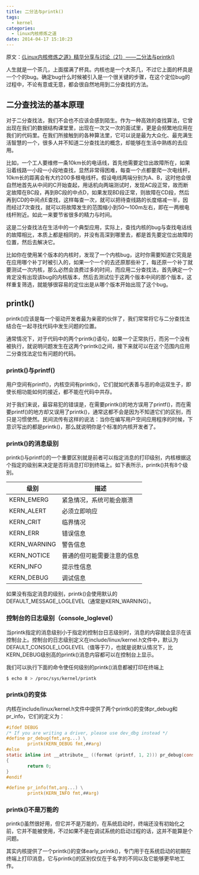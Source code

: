 ```yaml
---
title: 二分法与printk()
tags:
  - kernel
categories:
  - linux内核修炼之道
date: 2014-04-17 15:10:23
---
```


原文：[《Linux内核修炼之道》精华分享与讨论（21）——二分法与printk() ](http://blog.csdn.net/fudan_abc/article/details/5543647)

人生就是一个茶几，上面摆满了杯具。内核也是一个大茶几，不过它上面的杯具是一个个的bug。确定bug什么时候被引入是一个很关键的步骤，在这个定位bug的过程中，不论有意或无意，都会很自然地用到二分查找的方法。
<!--more-->

## 二分查找法的基本原理

对于二分查找法，我们不会也不应该会感到陌生。作为一种高效的查找算法，它曾出现在我们的数据结构课堂里，出现在一次又一次的面试里，更是会频繁地应用在我们的代码里。在我们所接触到的各种算法里，它可以说是最为大众化、最充满生活智慧的一个，很多人并不知道二分查找法的概念，却能够在生活中熟练的去应用。

比如，一个工人要维修一条10km长的电话线，首先他需要定位出故障所在，如果沿着线路一小段一小段地查找，显然非常得困难，每查一个点都要爬一次电线杆，10km长的距离会有大约200多根电线杆。假设电线两端分别为A、B，这时他会很自然地首先从中间的C开始查起，用话机向两端测试时，发现AC段正常，故而断定故障在BC段，再到BC段的中点D，如果发现BD段正常，则故障在CD段，然后再到CD的中间点E查找，这样每查一次，就可以把待查线路的长度缩减一半，因而经过7次查找，就可以将故障发生的范围缩小到50～100m左右，即在一两根电线杆附近。如此一来要节省很多的精力与时间。

这是二分查找法在生活中的一个典型应用，实际上，查找内核的bug与查找电话线的故障相比，本质上都是相同的，并没有高深到哪里去，都是首先要定位出故障的位置，然后去解决它。

比如你在使用某个版本的内核时，发现了一个内核bug，这时你需要知道它究竟是在应用哪个补丁时被引入的，如果一个一个的去还原那些补丁，每还原一个补丁就要测试一次内核，那么必然会浪费过多的时间，而应用二分查找法，首先确定一个肯定没有出现该bug的内核版本，然后去测试位于这两个版本中间的那个版本，这样重复筛选，就能够很容易的定位出是从哪个版本开始出现了这个bug。

## printk()

printk()应该是每一个驱动开发者最为亲密的伙伴了，我们常常将它与二分查找法结合在一起寻找代码中发生问题的位置。

通常情况下，对于代码中的两个printk()语句，如果一个正常执行，而另一个没有被执行，就说明问题发生在这两个printk()之间，接下来就可以在这个范围内应用二分查找法定位有问题的代码。

### printk()与printf()

用户空间有printf()，内核空间有printk()，它们就如代表善与恶的命运双生子，即使长相功能如何的接近，都不能在代码中共存。

对于我们来说，最容易犯的错误是，在需要printk()的地方误用了printf()，而在需要printf()的地方却又误用了printk()，通常这都不会是因为不知道它们的区别，而只是习惯使然。民间流传有这样的说法：当你在编写用户空间应用程序的时候，下意识写出的都是printk()，那么就说明你是个标准的内核开发者了。

### printk()的消息级别

printk()与printf()的一个重要区别就是前者可以指定消息的打印级别，内核根据这个指定的级别来决定是否将消息打印到终端上。如下表所示，printk()共有8个级别。

| 级别 | 描述 |
|------|------|
| KERN_EMERG | 紧急情况，系统可能会崩溃 |
| KERN_ALERT | 必须立即响应 |
| KERN_CRIT | 临界情况 |
| KERN_ERR | 错误信息 |
| KERN_WARNING | 警告信息 |
| KERN_NOTICE | 普通的但可能需要注意的信息 |
| KERN_INFO | 提示性信息 |
| KERN_DEBUG | 调试信息|

如果没有指定消息的级别，printk()会使用默认的DEFAULT_MESSAGE_LOGLEVEL（通常是KERN_WARNING）。

### 控制台的日志级别（console_loglevel）

当printk指定的消息级别小于指定的控制台日志级别时，消息的内容就会显示在该控制台上。控制台的日志级别定义在include/linux/kernel.h文件中，默认为DEFAULT_CONSOLE_LOGLEVEL（值等于7），也就是说默认情况下，比KERN_DEBUG级别高的printk()消息内容都可以在控制台上显示。

我们可以执行下面的命令使任何级别的printk()消息都被打印在终端上
```bash
$ echo 8 > /proc/sys/kernel/printk
```

### printk()的变体

内核在include/linux/kernel.h文件中提供了两个printk()的变体pr_debug和pr_info，它们的定义为：
```c
#ifdef DEBUG
/* If you are writing a driver, please use dev_dbg instead */
#define pr_debug(fmt,arg...) \
        printk(KERN_DEBUG fmt,##arg)
#else
static inline int __attribute__ ((format (printf, 1, 2))) pr_debug(const char * fmt, ...)
{
        return 0;
}
#endif

#define pr_info(fmt,arg...) \
        printk(KERN_INFO fmt,##arg)
```

### printk()不是万能的

printk()虽然很好用，但它并不是万能的，在系统启动时，终端还没有初始化之前，它并不能被使用，不过如果不是在调试系统的启动过程的话，这并不能算是个问题。

其实内核提供了一个printk()的变体early_printk()，专门用于在系统启动的初期在终端上打印消息，它与printk()的区别仅仅在于名字的不同以及它能够更早地工作。
